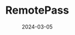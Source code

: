 ---  
layout: startup_page  
title: "RemotePass"  
id: "remotepass.com"  
permalink: "/remotepassremotepass.com03052024/"  
website: "https://remotepass.com/"  
funding_round: "Series A"  
funding_amount: "$5.5M"  
investors: "212 VC, Endeavor Catalyst, Khwarizmi Ventures, Oraseya Capital, Flyer One Ventures, Access Bridge Ventures, A15, Swiss Founders Fund"  
about: "RemotePass is an HR and fintech platform that helps companies onboard, manage, pay, and retain remote workers globally. It offers a range of financial services and benefits tailored to remote workers' needs, including multiple payout options and a USD debit card. The platform serves clients ranging from startups to large enterprises, enabling them to hire and manage talent in over 150 countries."  
markets: "Fintech, HR Tech, SaaS"  
hq: "Boston, Massachusetts, United States"  
founded_year: "2020"  
linkedin: "https://www.linkedin.com/company/remotepass"  
twitter: "https://twitter.com/RemotePassCom"  
instagram: ""  
facebook: "https://www.facebook.com/remotepasscom"  
crunchbase: "https://www.crunchbase.com/organization/remotepass"  
pitchbook: "https://pitchbook.com/profiles/company/467949-70"  

date_display: "05-Mar-2024"  
date: "2024-03-05"

# SEO Optimization  
meta_title: "RemotePass - Series A Funding ($5.5M)"  
meta_description: "RemotePass, RemotePass is an HR and fintech platform that helps companies onboard, manage, pay, and retain remote workers globally. It offers a range of financial..."  
meta_keywords: "RemotePass, Fintech, HR Tech, SaaS, Series A funding"  
canonical_url: "https://startup.projectstartups.com/remotepassremotepass.com03052024/"  
---